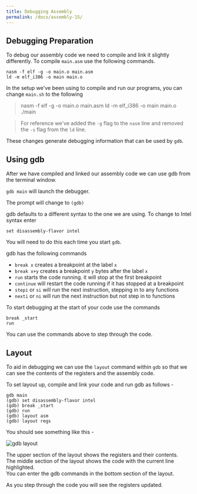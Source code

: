 ```yaml
---
title: Debugging Assembly
permalink: /docs/assembly-15/
---
```


## Debugging Preparation

To debug our assembly code we need to compile and link it slightly differently. To compile `main.asm` use the following commands.  

```console
nasm -f elf -g -o main.o main.asm
ld -m elf_i386 -o main main.o
```

In the setup we've been using to compile and run our programs, you can change `main.sh` to the following

>nasm -f elf -g -o main.o main.asm
>ld -m elf_i386 -o main main.o
>./main

>For reference we've added the `-g` flag to the `nasm` line and removed the `-s` flag from the `ld` line.

These changes generate debugging information that can be used by `gdb`.

## Using gdb

After we have compiled and linked our assembly code we can use gdb from the terminal window.  

`gdb main` will launch the debugger.

The prompt will change to `(gdb)`

gdb defaults to a different syntax to the one we are using. To change to Intel syntax enter  

`set disassembly-flavor intel`

You will need to do this each time you start `gdb`.

gdb has the following commands
* `break x` creates a breakpoint at the label `x`
* `break x+y` creates a breakpoint `y` bytes after the label `x`
* `run` starts the code running. it will stop at the first breakpoint
* `continue` will restart the code running if it has stopped at a breakpoint
* `stepi` or `si` will run the next instruction, stepping in to any functions
* `nexti` or `ni` will run the next instruction but not step in to functions

To start debugging at the start of your code use the commands  

```
break _start
run
```

You can use the commands above to step through the code.

## Layout

To aid in debugging we can use the `layout` command within `gdb` so that we can see the contents of the registers and the assembly code.  

To set layout up, compile and link your code and run gdb as follows -  

```console
gdb main
(gdb) set disassembly-flavor intel
(gdb) break _start
(gdb) run
(gdb) layout asm
(gdb) layout regs
```

You should see something like this -  

<img src="/assets/img/other/layout.png.png" alt="gdb layout">

The upper section of the layout shows the registers and their contents.  
The middle section of the layout shows the code with the current line highlighted.  
You can enter the gdb commands in the bottom section of the layout.  

As you step through the code you will see the registers updated.


